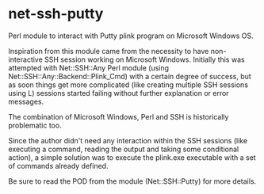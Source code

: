 # net-ssh-putty
Perl module to interact with Putty plink program on Microsoft Windows OS.

Inspiration from this module came from the necessity to have non-interactive SSH session working on Microsoft Windows. Initially this was attempted with Net::SSH::Any Perl module (using Net::SSH::Any::Backend::Plink_Cmd) with a certain degree of success, but as soon things get more complicated (like creating multiple SSH sessions using L<threads>) sessions started failing without further explanation or error messages.

The combination of Microsoft Windows, Perl and SSH is historically problematic too.

Since the author didn't need any interaction within the SSH sessions (like executing a command, reading the output and taking some conditional action), a simple solution was to execute the  plink.exe executable with a set of commands already defined.

Be sure to read the POD from the module (Net::SSH::Putty) for more details.
